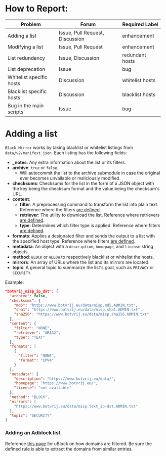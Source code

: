 # How to Report:

| **Problem**              | **Forum**                       | **Required Label** |
|--------------------------|---------------------------------|--------------------|
| Adding a list            | Issue, Pull Request, Discussion | enhancement        |
| Modifying a list         | Issue, Pull Request             | enhancement        |
| List redundancy          | Issue, Discussion               | redundant hosts    |
| List deprecation         | Issue                           | bug                |
| Whitelist specific hosts | Discussion                      | whitelist hosts    |
| Blacklist specific hosts | Discussion                      | blacklist hosts    |
| Bug in the main scripts  | Issue                           | bug                |

# Adding a list

`Black Mirror` works by taking blacklist or whitelist listings from `data/v2/manifest.json`.
Each listing has the following fields:

* **_notes**: Any extra information about the list or its filters.
* **archive**: `true` or `false`.
  * Will autocommit the list to the archive submodule in case the original ever becomes unvailable or maliciously modified.
* **checksums**: Checksums for the list in the form of a JSON object with the key being the checksum format and the value being the checksum's URL.
* **content**:
  * **filter**: A preprocessing command to transform the list into plain text. Reference where the filters [are defined](https://github.com/T145/black-mirror/blob/master/scripts/v2/apply_filters.bash).
  * **retriever**: The utility to download the list. Reference where retrievers [are defined](https://github.com/T145/black-mirror/blob/master/scripts/v2/build_lists.bash#L60).
  * **type**: Determines which filter type is applied. Reference where filters [are defined](https://github.com/T145/black-mirror/blob/master/scripts/v2/apply_filters.bash).
* **formats**: Applies a designated filter and sends the output to a list with the specified host type. Reference where filters [are defined](https://github.com/T145/black-mirror/blob/master/scripts/v2/apply_filters.bash).
* **metadata**: An object with a `description`, `homepage`, and `license` string objects.
* **method**: `BLOCK` or `ALLOW` to respectively blacklist or whitelist the hosts.
* **mirrors**: An array of URLs where the list and its mirrors are located.
* **topic**: A general topic to summarize the list's goal, such as `PRIVACY` or `SECURITY`.

Example:

```json
"botvrij_misp_ip_dst": {
  "archive": false,
  "checksums": {
    "md5": "https://www.botvrij.eu/data/misp.md5.ADMIN.txt",
    "sha1": "https://www.botvrij.eu/data/misp.sha1.ADMIN.txt",
    "sha256": "https://www.botvrij.eu/data/misp.sha256.ADMIN.txt"
  },
  "content": {
    "filter": "NONE",
    "retriever": "ARIA2",
    "type": "TEXT"
  },
  "formats": [
    {
      "filter": "NONE",
      "format": "IPV4"
    }
  ],
  "metadata": {
    "description": "https://www.botvrij.eu/data/",
    "homepage": "https://www.botvrij.eu/",
    "license": "not-available"
  },
  "method": "BLOCK",
  "mirrors": [
    "https://www.botvrij.eu/data/misp.text_ip-dst.ADMIN.txt"
  ],
  "topic": "SECURITY"
}
```

### Adding an Adblock list

Reference [this page](https://github.com/gorhill/uBlock/wiki/Static-filter-syntax#static-network-filtering) for uBlock on how domains are filtered. Be sure the defined rule is able to extract the domains from similar entries.
